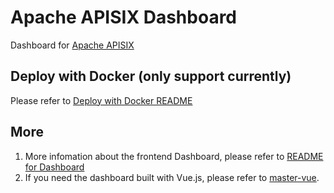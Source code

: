 # Apache APISIX Dashboard

Dashboard for [Apache APISIX](https://github.com/apache/incubator-apisix-dashboard)

## Deploy with Docker (only support currently)

Please refer to [Deploy with Docker README](./compose/README.md)

## More

1. More infomation about the frontend Dashboard, please refer to [README for Dashboard](./README-dashboard.md)
2. If you need the dashboard built with Vue.js, please refer to [master-vue](https://github.com/apache/incubator-apisix-dashboard/tree/master-vue).
